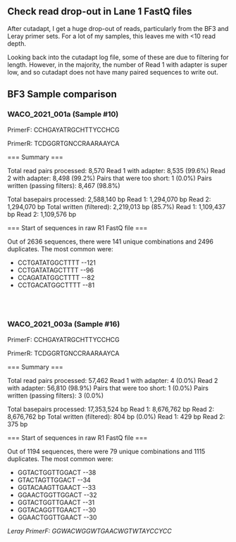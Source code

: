 ## Check read drop-out in Lane 1 FastQ files

After cutadapt, I get a huge drop-out of reads, particularly from the BF3 and Leray primer sets. For a lot of my samples, this leaves me with <10 read depth.

Looking back into the cutadapt log file, some of these are due to filtering for length. However, in the majority, the number of Read 1 with adapter is super low, and so cutadapt does not have many paired sequences to write out.


## BF3 Sample comparison 

### WACO_2021_001a (Sample #10)

PrimerF: CCHGAYATRGCHTTYCCHCG

PrimerR: TCDGGRTGNCCRAARAAYCA

=== Summary ===

Total read pairs processed:              8,570
  Read 1 with adapter:                   8,535 (99.6%)
  Read 2 with adapter:                   8,498 (99.2%)
Pairs that were too short:                   1 (0.0%)
Pairs written (passing filters):         8,467 (98.8%)

Total basepairs processed:     2,588,140 bp
  Read 1:     1,294,070 bp
  Read 2:     1,294,070 bp
Total written (filtered):      2,219,013 bp (85.7%)
  Read 1:     1,109,437 bp
  Read 2:     1,109,576 bp
  
  
  
=== Start of sequences in raw R1 FastQ file ===

Out of 2636 sequences, there were 141 unique combinations and 2496 duplicates.
The most common were:

- CCTGATATGGCTTTT --121
- CCTGATATAGCTTTT --96
- CCAGATATGGCTTTT --82
- CCTGACATGGCTTTT --81

<br>
<br>

### WACO_2021_003a (Sample #16)

PrimerF: CCHGAYATRGCHTTYCCHCG

PrimerR: TCDGGRTGNCCRAARAAYCA

=== Summary ===

Total read pairs processed:             57,462
  Read 1 with adapter:                       4 (0.0%)
  Read 2 with adapter:                  56,810 (98.9%)
Pairs that were too short:                   1 (0.0%)
Pairs written (passing filters):             3 (0.0%)

Total basepairs processed:    17,353,524 bp
  Read 1:     8,676,762 bp
  Read 2:     8,676,762 bp
Total written (filtered):            804 bp (0.0%)
  Read 1:           429 bp
  Read 2:           375 bp

  
  
=== Start of sequences in raw R1 FastQ file ===

Out of 1194 sequences, there were 79 unique combinations and 1115 duplicates.
The most common were:

- GGTACTGGTTGGACT --38
- GTACTAGTTGGACT --34
- GGTACAAGTTGAACT --33
- GGAACTGGTTGGACT --32
- GGTACTGGTTGAACT --31
- GGTACAGGTTGAACT --30
- GGAACTGGTTGAACT --30

*Leray PrimerF: GGWACWGGWTGAACWGTWTAYCCYCC*


